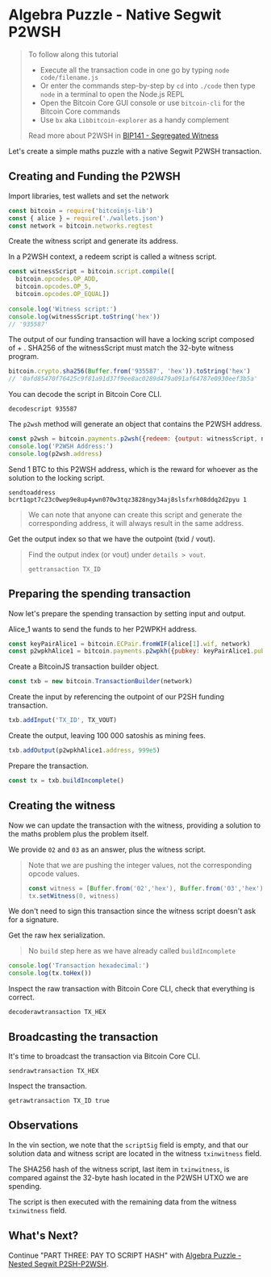 # Algebra Puzzle - Native Segwit P2WSH

> To follow along this tutorial
>
> * Execute all the transaction code in one go by typing `node code/filename.js`   
> * Or enter the commands step-by-step by `cd` into `./code` then type `node` in a terminal to open the Node.js REPL   
> * Open the Bitcoin Core GUI console or use `bitcoin-cli` for the Bitcoin Core commands
> * Use `bx` aka `Libbitcoin-explorer` as a handy complement 
>
> Read more about P2WSH in [BIP141 - Segregated Witness](https://github.com/bitcoin/bips/blob/master/bip-0141.mediawiki#p2wsh)

Let's create a simple maths puzzle with a native Segwit P2WSH transaction.

## Creating and Funding the P2WSH

Import libraries, test wallets and set the network

```javascript
const bitcoin = require('bitcoinjs-lib')
const { alice } = require('./wallets.json')
const network = bitcoin.networks.regtest
```

Create the witness script and generate its address.

In a P2WSH context, a redeem script is called a witness script.

```javascript
const witnessScript = bitcoin.script.compile([
  bitcoin.opcodes.OP_ADD,
  bitcoin.opcodes.OP_5,
  bitcoin.opcodes.OP_EQUAL])
  
console.log('Witness script:')  
console.log(witnessScript.toString('hex'))
// '935587'  
```

The output of our funding transaction will have a locking script composed of  + . SHA256 of the witnessScript must match the 32-byte witness program.
```javascript
bitcoin.crypto.sha256(Buffer.from('935587', 'hex')).toString('hex')
// '0afd85470f76425c9f81a91d37f9ee8ac0289d479a091af64787e0930eef3b5a'
```

You can decode the script in Bitcoin Core CLI.

```shell
decodescript 935587
```

The `p2wsh` method will generate an object that contains the P2WSH address.

```javascript
const p2wsh = bitcoin.payments.p2wsh({redeem: {output: witnessScript, network}, network})
console.log('P2WSH Address:')
console.log(p2wsh.address)
```

Send 1 BTC to this P2WSH address, which is the reward for whoever as the solution to the locking script.

```shell
sendtoaddress bcrt1qpt7c23c0wep9e8up4ywn070w3tqz3828ngy34aj8slsfxrh08ddq2d2pyu 1
```

> We can note that anyone can create this script and generate the corresponding address, it will always result in the same address.

Get the output index so that we have the outpoint \(txid / vout\).

> Find the output index \(or vout\) under `details > vout`.
>
> ```shell
> gettransaction TX_ID
> ```

## Preparing the spending transaction

Now let's prepare the spending transaction by setting input and output.

Alice\_1 wants to send the funds to her P2WPKH address.

```javascript
const keyPairAlice1 = bitcoin.ECPair.fromWIF(alice[1].wif, network)
const p2wpkhAlice1 = bitcoin.payments.p2wpkh({pubkey: keyPairAlice1.publicKey, network})
```

Create a BitcoinJS transaction builder object.

```javascript
const txb = new bitcoin.TransactionBuilder(network)
```

Create the input by referencing the outpoint of our P2SH funding transaction.

```javascript
txb.addInput('TX_ID', TX_VOUT)
```

Create the output, leaving 100 000 satoshis as mining fees.

```javascript
txb.addOutput(p2wpkhAlice1.address, 999e5)
```

Prepare the transaction.

```javascript
const tx = txb.buildIncomplete()
```

## Creating the witness

Now we can update the transaction with the witness, providing a solution to the maths problem plus the problem itself.

We provide `02` and `03` as an answer, plus the witness script.

> Note that we are pushing the integer values, not the corresponding opcode values.
>
> ```javascript
> const witness = [Buffer.from('02','hex'), Buffer.from('03','hex'), p2wsh.redeem.output]
> tx.setWitness(0, witness)
> ```

We don't need to sign this transaction since the witness script doesn't ask for a signature.

Get the raw hex serialization.
> No `build` step here as we have already called `buildIncomplete`
```javascript
console.log('Transaction hexadecimal:')
console.log(tx.toHex())
```

Inspect the raw transaction with Bitcoin Core CLI, check that everything is correct.

```shell
decoderawtransaction TX_HEX
```

## Broadcasting the transaction

It's time to broadcast the transaction via Bitcoin Core CLI.
```shell
sendrawtransaction TX_HEX
```

Inspect the transaction.
```shell
getrawtransaction TX_ID true
```

## Observations

In the vin section, we note that the `scriptSig` field is empty, and that our solution data and witness script are located in the witness `txinwitness` field.

The SHA256 hash of the witness script, last item in `txinwitness`, is compared against the 32-byte hash located in the P2WSH UTXO we are spending.

The script is then executed with the remaining data from the witness `txinwitness` field.

## What's Next?

Continue "PART THREE: PAY TO SCRIPT HASH" with [Algebra Puzzle - Nested Segwit P2SH-P2WSH](algebra_puzzle_np2wsh.md).

